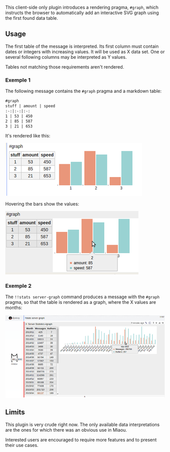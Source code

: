 
This client-side only plugin introduces a rendering pragma, `#graph`, which instructs the browser to automatically add an interactive SVG graph using the first found data table.

## Usage

The first table of the message is interpreted. Its first column must contain dates or integers with increasing values. It will be used as X data set. One or several following columns may be interpreted as Y values.

Tables not matching those requirements aren't rendered.

### Exemple 1

The following message contains the `#graph` pragma and a markdown table:

	#graph
	stuff | amount | speed
	:-:|:-:|:-:
	1 | 53 | 450
	2 | 85 | 587
	3 | 21 | 653

It's rendered like this:

![small graph](doc/small-graph.png)

Hovering the bars show the values:

![small graph](doc/small-graph-hovered.png)

### Exemple 2

The `!!stats server-graph` command produces a message with the `#graph` pragma, so that the table is rendered as a graph, where the X values are months:

![server graph stats](doc/stats-server-graph.png)

## Limits

This plugin is very crude right now. The only available data interpretations are the ones for which there was an obvious use in Miaou.

Interested users are encouraged to require more features and to present their use cases.
